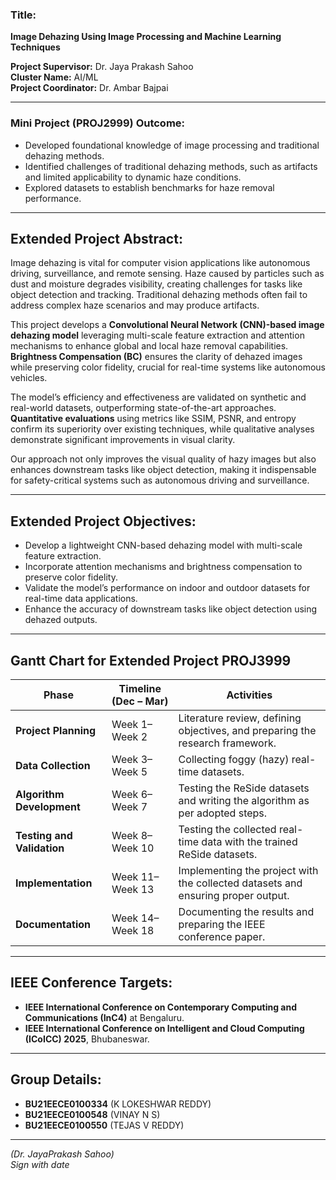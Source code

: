### Title:  
**Image Dehazing Using Image Processing and Machine Learning Techniques**  

**Project Supervisor:** Dr. Jaya Prakash Sahoo  
**Cluster Name:** AI/ML  
**Project Coordinator:** Dr. Ambar Bajpai  

---

### Mini Project (PROJ2999) Outcome:  

- Developed foundational knowledge of image processing and traditional dehazing methods.  
- Identified challenges of traditional dehazing methods, such as artifacts and limited applicability to dynamic haze conditions.  
- Explored datasets to establish benchmarks for haze removal performance.  

---

## Extended Project Abstract:  

Image dehazing is vital for computer vision applications like autonomous driving, surveillance, and remote sensing. Haze caused by particles such as dust and moisture degrades visibility, creating challenges for tasks like object detection and tracking. Traditional dehazing methods often fail to address complex haze scenarios and may produce artifacts.  

This project develops a **Convolutional Neural Network (CNN)-based image dehazing model** leveraging multi-scale feature extraction and attention mechanisms to enhance global and local haze removal capabilities. **Brightness Compensation (BC)** ensures the clarity of dehazed images while preserving color fidelity, crucial for real-time systems like autonomous vehicles.  

The model’s efficiency and effectiveness are validated on synthetic and real-world datasets, outperforming state-of-the-art approaches. **Quantitative evaluations** using metrics like SSIM, PSNR, and entropy confirm its superiority over existing techniques, while qualitative analyses demonstrate significant improvements in visual clarity.  

Our approach not only improves the visual quality of hazy images but also enhances downstream tasks like object detection, making it indispensable for safety-critical systems such as autonomous driving and surveillance.  

---

## Extended Project Objectives:  

- Develop a lightweight CNN-based dehazing model with multi-scale feature extraction.  
- Incorporate attention mechanisms and brightness compensation to preserve color fidelity.  
- Validate the model’s performance on indoor and outdoor datasets for real-time data applications.  
- Enhance the accuracy of downstream tasks like object detection using dehazed outputs.  

---

## Gantt Chart for Extended Project PROJ3999  

| **Phase**                | **Timeline (Dec – Mar)** | **Activities**                                      |
|--------------------------|--------------------------|---------------------------------------------------|
| **Project Planning**     | Week 1–Week 2           | Literature review, defining objectives, and preparing the research framework. |
| **Data Collection**      | Week 3–Week 5           | Collecting foggy (hazy) real-time datasets.       |
| **Algorithm Development**| Week 6–Week 7           | Testing the ReSide datasets and writing the algorithm as per adopted steps. |
| **Testing and Validation**| Week 8–Week 10         | Testing the collected real-time data with the trained ReSide datasets. |
| **Implementation**       | Week 11–Week 13         | Implementing the project with the collected datasets and ensuring proper output. |
| **Documentation**        | Week 14–Week 18         | Documenting the results and preparing the IEEE conference paper. |

---

## IEEE Conference Targets:  

- **IEEE International Conference on Contemporary Computing and Communications (InC4)** at Bengaluru.  
- **IEEE International Conference on Intelligent and Cloud Computing (ICoICC) 2025**, 
Bhubaneswar.   

---

## Group Details:  

- **BU21EECE0100334** (K LOKESHWAR REDDY)  
- **BU21EECE0100548** (VINAY N S)  
- **BU21EECE0100550** (TEJAS V REDDY)  

---

*(Dr. JayaPrakash Sahoo)*  
*Sign with date*  

